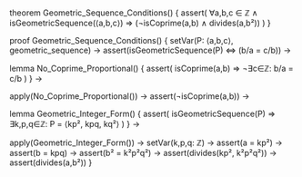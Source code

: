 theorem Geometric_Sequence_Conditions() {
  assert(
    ∀a,b,c ∈ ℤ ∧ 
    isGeometricSequence(⟨a,b,c⟩) ⇒
    (¬isCoprime(a,b) ∧ divides(a,b²))
  )
}

proof Geometric_Sequence_Conditions() {
  setVar(P: ⟨a,b,c⟩, geometric_sequence) →
  assert(isGeometricSequence(P) ⇔ (b/a = c/b)) →
  
  lemma No_Coprime_Proportional() {
    assert(
      isCoprime(a,b) ⇒ ¬∃c∈ℤ: b/a = c/b
    )
  } →
  
  apply(No_Coprime_Proportional()) →
  assert(¬isCoprime(a,b)) →
  
  lemma Geometric_Integer_Form() {
    assert(
      isGeometricSequence(P) ⇒
      ∃k,p,q∈ℤ: P = ⟨kp², kpq, kq²⟩
    )
  } →
  
  apply(Geometric_Integer_Form()) →
  setVar(k,p,q: ℤ) →
  assert(a = kp²) →
  assert(b = kpq) →
  assert(b² = k²p²q²) →
  assert(divides(kp², k²p²q²)) →
  assert(divides(a,b²))
}